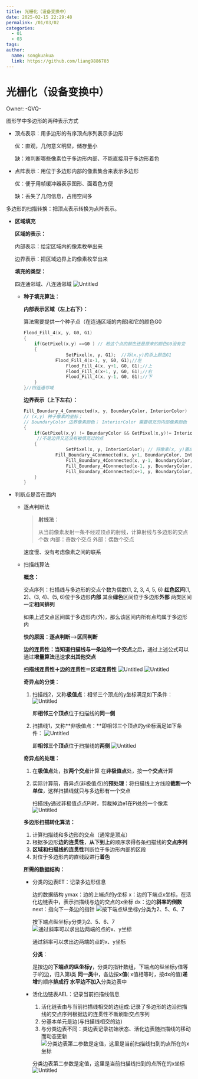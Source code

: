 ```yaml
---
title: 光栅化（设备变换中）
date: 2025-02-15 22:29:48
permalink: /01/03/02
categories: 
  - 01
  - 03
tags: 
author:
  name: songkuakua
  link: https://github.com/liang9886703
---
```

# 光栅化（设备变换中）

Owner: -QVQ-

图形学中多边形的两种表示方式

- 顶点表示：用多边形的有序顶点序列表示多边形
    
    优：直观，几何意义明显，储存量小
    
    缺：难判断哪些像素位于多边形内部、不能直接用于多边形着色
    
- 点阵表示：用位于多边形内部的像素集合来表示多边形
    
    优：便于用帧缓冲器表示图形、面着色方便
    
    缺：丢失了几何信息，占用空间多
    

多边形的扫描转换：把顶点表示转换为点阵表示。

- **区域填充**
    
    **区域的表示：**
    
    内部表示：给定区域内的像素枚举出来
    
    边界表示：把区域边界上的像素枚举出来
    
    **填充的类型：**
    
    四连通邻域、八连通邻域
![Untitled](./pic13.png)
    
    - **种子填充算法：**
        
        **内部表示区域（左上右下）：**
        
        算法需要提供一个种子点（在连通区域的内部)和它的颜色G0
        
        ```c
        Flood_Fill_4(x, y, G0, G1)
        {
        	if(GetPixel(x,y) ==G0 ) // 若这个点的颜色还是原来的颜色G0没有变
        	{
        				SetPixel(x, y, G1);  //将(x,y)的添上颜色G1
        	    	Flood_Fill_4(x-1, y, G0, G1);//左
        				Flood_Fill_4(x, y+1, G0, G1);//上
        				Flood_Fill_4(x+1, y, G0, G1);//右
        				Flood_Fill_4(x, y-1, G0, G1);//下
        	}
        }//四连通邻域
        ```
        
        **边界表示（上下左右）：**
        
        ```c
        Fill_Boundary_4_Connnected(x, y, BoundaryColor, InteriorColor)
        // (x,y) 种子像素的坐标；
        // BoundaryColor 边界像素颜色； InteriorColor 需要填充的内部像素颜色
        {
        	if(GetPixel(x,y) != BoundaryColor && GetPixel(x,y)!= InteriorColor )
           	 //不是边界又还没有被填充过的点
        	{
        				SetPixel(x, y, InteriorColor); // 将像素(x, y)置成填充颜色
            		Fill_Boundary_4Connnected(x, y+1, BoundaryColor, InteriorColor)；
        				Fill_Boundary_4Connnected(x, y-1, BoundaryColor, InteriorColor)；
        				Fill_Boundary_4Connnected(x-1, y, BoundaryColor, InteriorColor)；
        				Fill_Boundary_4Connnected(x+1, y, BoundaryColor, InteriorColor)；
        	}
        }
        ```
        
- 判断点是否在面内
    - 逐点判断法
        
        > **射线法**：
        > 
        > 
        > 从当前像素发射一条不经过顶点的射线，计算射线与多边形的交点个数
        > 内部：奇数个交点
        > 外部：偶数个交点
        > 
        
        速度慢、没有考虑像素之间的联系
        
    - 扫描线算法
        
        **概念：**
        
        交点序列：扫描线与多边形的交点个数为偶数(1, 2, 3, 4, 5, 6)
        **红色区间**(1, 2)、(3, 4)、(5, 6)位于多边形**内部**
        其余**绿色**区间位于多边形**外部**
        两类区间一定**相间排列**
        
        如果上述交点区间属于多边形内(外)，那么该区间内所有点均属于多边形内
        
        **快的原因：逐点判断**——>**区间判断**
        
        **边的连贯性：**当知道扫描线与一条边的一个**交点**之后，通过上述公式可以通过**增量算法**迅速**求出其他交点**
        
        **扫描线连贯性＋边的连贯性＝区域连贯性**
![Untitled](./pic14.png)
![Untitled](./pic15.png)
        
        **奇异点的分类**：
        
        1.  扫描线2，又称**极值点**：相邻三个顶点的y坐标满足如下条件：
![Untitled](./pic16.png)
            
            即**相邻三个顶点**位于扫描线的**同一侧**
            
        2.  扫描线1，又称**非极值点：**即相邻三个顶点的y坐标满足如下条件：
![Untitled](./pic17.png)
            
            即**相邻三个顶点**位于扫描线的**两侧**
![Untitled](./pic18.png)
        
        **奇异点的处理：**
        
        1. 在**极值点**处，按**两个交点**计算
        在**非极值点**处，按**一个交点**计算
        2. 实际计算前，奇异点(非极值点)的**预处理**：将扫描线上方线段**截断一个单位**，这样扫描线就只与多边形有一个交点
            
            扫描线y通过非极值点点Pi时，剪裁掉边e1在Pi处的一个像素
![Untitled](./pic19.png)
        
        **多边形扫描转化算法：**
        
        1. 计算扫描线和多边形的交点（通常是顶点）
        2. 根据多边形**边的连贯性**，**从下到上**的顺序求得各条扫描线的**交点序列**
        3. **区域和扫描线的连贯性**判断位于多边形内部的区段
        4. 对位于多边形内的直线段进行**着色**
        
        **所需的数据结构：**
        
        - 分类的边表ET：记录多边形信息
            
            边的数据结构
            ymax：边的上端点的y坐标
            x：边的下端点x坐标，在活化边链表中，表示扫描线与边的交点的x坐标
            dx：边的**斜率的倒数**
            next：指向下一条边的指针
![按下端点纵坐标y分类为2、5、6、7](./pic20.png)
            
            按下端点纵坐标y分类为2、5、6、7
![通过斜率可以求出边两端的点的x、y坐标](./pic21.png)
            
            通过斜率可以求出边两端的点的x、y坐标
            
            **分类**：
            
            是按边的**下端点的纵坐标y**，分类的指针数组，下端点的纵坐标y值等于i的边，归入第i类
            **同一类**中，各边按**x值**( x值相等时，按dx的值)**递增**的顺序**排成行**
            **水平边不加入**分类边表中
            
        - 活化边链表AEL：记录当前扫描线信息
            1. 活化链表由与当前扫描线相交的边组成:记录了多边形的边沿扫描线的交点序列根据边的连贯性不断刷新交点序列
            2. 分基本单元是边(与扫描线相交的边)
            3. 与分类边表不同：类边表记录初始状态、活化边表随扫描线的移动而动态更新
![分类边表第二参数是定值，这里是当前扫描线扫到的点所在的x坐标](./pic22.png)
            
            分类边表第二参数是定值，这里是当前扫描线扫到的点所在的x坐标
![Untitled](./pic23.png)